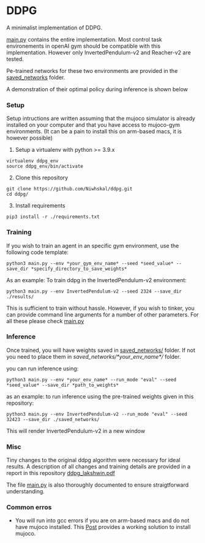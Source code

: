 # DDPG
A minimalist implementation of DDPG.

[main.py](main.py) contains the entire implementation. Most control task environements in openAI gym should be compatible with this implementation. However only InvertedPendulum-v2 and Reacher-v2 are tested.

Pe-trained networks for these two environments are provided in the [saved_networks](saved_networks/) folder.

A demonstration of their optimal policy during inference is shown below

### Setup

Setup intructions are written assuming that the mujoco simulator is already installed on your computer and that you have access to mujoco-gym environments. (It can be a pain to install this on arm-based macs, it is however possible)

1. Setup a virtualenv with python >= 3.9.x

```
virtualenv ddpg_env
source ddpg_env/bin/activate
```

2. Clone this repository

```
git clone https://github.com/Niwhskal/ddpg.git
cd ddpg/
```

3. Install requirements

```
pip3 install -r ./requirements.txt
```

### Training

If you wish to train an agent in an specific gym environment, use the following code template:

```
python3 main.py --env *your_gym_env_name* --seed *seed_value* --save_dir *specify_directory_to_save_weights* 
```

As an example: To train ddpg in the InvertedPendulum-v2 environment:

```
python3 main.py --env InvertedPendulum-v2 --seed 2324 --save_dir ./results/
```

This is sufficient to train without hassle. However, if you wish to tinker, you can provide command line arguments for a number of other parameters. For all these please check [main.py](main.py)


### Inference

Once trained, you will have weights saved in [saved_networks/](saved_networks/) folder. If not you need to place them in *saved_networks/\*your_env_name\*/* folder.

you can run inference using:

```
python3 main.py --env *your_env_name* --run_mode "eval" --seed *seed_value* --save_dir *path_to_weights*
```

as an example: to run inference using the pre-trained weights given in this repository:

```
python3 main.py --env InvertedPendulum-v2 --run_mode "eval" --seed 32423 --save_dir ./saved_networks/
```

This will render InvertedPendulum-v2 in a new window


### Misc

Tiny changes to the original ddpg algorithm were necessary for ideal results. A description of all changes and training details are provided in a report in this repository [ddpg_lakshwin.pdf](ddpg_lakshwin.pdf)

The file [main.py](main.py) is also thoroughly documented to ensure straigtforward understanding.

### Common erros

* You will run into gcc errors if you are on arm-based macs and do not have mujoco installed. This [Post](https://github.com/openai/mujoco-py/issues/662#issuecomment-996081734) provides a working solution to install mujoco.